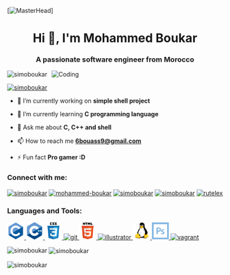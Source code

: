 [![MasterHead](https://www.thesouthafrican.com/wp-content/uploads/2022/12/ALX-800x529.jpg)]
<h1 align="center">Hi 👋, I'm Mohammed Boukar</h1>
<h3 align="center">A passionate software engineer from Morocco</h3>
<img align="right" alt="Coding" width="400" src="https://i.pinimg.com/originals/50/c5/f1/50c5f1847013012ee0f25f67fdddb8d9.gif">

<p align="left"> <img src="https://komarev.com/ghpvc/?username=simoboukar&label=Profile%20views&color=0e75b6&style=flat" alt="simoboukar" /> </p>

<p align="left"> <a href="https://twitter.com/simoboukar" target="blank"><img src="https://img.shields.io/twitter/follow/simoboukar?logo=twitter&style=for-the-badge" alt="simoboukar" /></a> </p>

- 🔭 I’m currently working on **simple shell project**

- 🌱 I’m currently learning **C programming language**

- 💬 Ask me about **C, C++ and shell**

- 📫 How to reach me **6bouass9@gmail.com**

- ⚡ Fun fact **Pro gamer :D**

<h3 align="left">Connect with me:</h3>
<p align="left">
<a href="https://twitter.com/simoboukar" target="blank"><img align="center" src="https://raw.githubusercontent.com/rahuldkjain/github-profile-readme-generator/master/src/images/icons/Social/twitter.svg" alt="simoboukar" height="30" width="40" /></a>
<a href="https://linkedin.com/in/mohammed-boukar" target="blank"><img align="center" src="https://raw.githubusercontent.com/rahuldkjain/github-profile-readme-generator/master/src/images/icons/Social/linked-in-alt.svg" alt="mohammed-boukar" height="30" width="40" /></a>
<a href="https://fb.com/simoboukar" target="blank"><img align="center" src="https://raw.githubusercontent.com/rahuldkjain/github-profile-readme-generator/master/src/images/icons/Social/facebook.svg" alt="simoboukar" height="30" width="40" /></a>
<a href="https://instagram.com/simoboukar" target="blank"><img align="center" src="https://raw.githubusercontent.com/rahuldkjain/github-profile-readme-generator/master/src/images/icons/Social/instagram.svg" alt="simoboukar" height="30" width="40" /></a>
<a href="https://discord.gg/rutelex" target="blank"><img align="center" src="https://raw.githubusercontent.com/rahuldkjain/github-profile-readme-generator/master/src/images/icons/Social/discord.svg" alt="rutelex" height="30" width="40" /></a>
</p>

<h3 align="left">Languages and Tools:</h3>
<p align="left"> <a href="https://www.cprogramming.com/" target="_blank" rel="noreferrer"> <img src="https://raw.githubusercontent.com/devicons/devicon/master/icons/c/c-original.svg" alt="c" width="40" height="40"/> </a> <a href="https://www.w3schools.com/cpp/" target="_blank" rel="noreferrer"> <img src="https://raw.githubusercontent.com/devicons/devicon/master/icons/cplusplus/cplusplus-original.svg" alt="cplusplus" width="40" height="40"/> </a> <a href="https://www.w3schools.com/css/" target="_blank" rel="noreferrer"> <img src="https://raw.githubusercontent.com/devicons/devicon/master/icons/css3/css3-original-wordmark.svg" alt="css3" width="40" height="40"/> </a> <a href="https://git-scm.com/" target="_blank" rel="noreferrer"> <img src="https://www.vectorlogo.zone/logos/git-scm/git-scm-icon.svg" alt="git" width="40" height="40"/> </a> <a href="https://www.w3.org/html/" target="_blank" rel="noreferrer"> <img src="https://raw.githubusercontent.com/devicons/devicon/master/icons/html5/html5-original-wordmark.svg" alt="html5" width="40" height="40"/> </a> <a href="https://www.adobe.com/in/products/illustrator.html" target="_blank" rel="noreferrer"> <img src="https://www.vectorlogo.zone/logos/adobe_illustrator/adobe_illustrator-icon.svg" alt="illustrator" width="40" height="40"/> </a> <a href="https://www.linux.org/" target="_blank" rel="noreferrer"> <img src="https://raw.githubusercontent.com/devicons/devicon/master/icons/linux/linux-original.svg" alt="linux" width="40" height="40"/> </a> <a href="https://www.photoshop.com/en" target="_blank" rel="noreferrer"> <img src="https://raw.githubusercontent.com/devicons/devicon/master/icons/photoshop/photoshop-line.svg" alt="photoshop" width="40" height="40"/> </a> <a href="https://www.vagrantup.com/" target="_blank" rel="noreferrer"> <img src="https://www.vectorlogo.zone/logos/vagrantup/vagrantup-icon.svg" alt="vagrant" width="40" height="40"/> </a> </p>

<p><img align="left" src="https://github-readme-stats.vercel.app/api/top-langs?username=simoboukar&show_icons=true&locale=en&layout=compact" alt="simoboukar" /></p>

<p>&nbsp;<img align="center" src="https://github-readme-stats.vercel.app/api?username=simoboukar&show_icons=true&locale=en" alt="simoboukar" /></p>

<p><img align="center" src="https://github-readme-streak-stats.herokuapp.com/?user=simoboukar&" alt="simoboukar" /></p>
